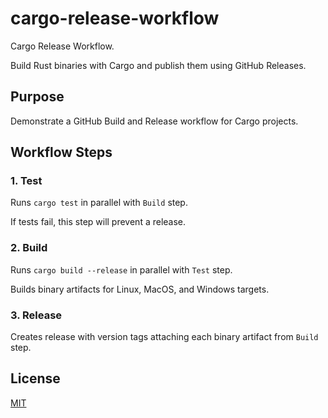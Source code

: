 # cargo-release-workflow

Cargo Release Workflow.

Build Rust binaries with Cargo and publish them using GitHub Releases.

## Purpose

Demonstrate a GitHub Build and Release workflow for Cargo projects.

## Workflow Steps

### 1. Test

Runs `cargo test` in parallel with `Build` step.

If tests fail, this step will prevent a release.

### 2. Build

Runs `cargo build --release` in parallel with `Test` step.

Builds binary artifacts for Linux, MacOS, and Windows targets.

### 3. Release

Creates release with version tags attaching each binary artifact from `Build` step.

## License

[MIT](LICENSE)
